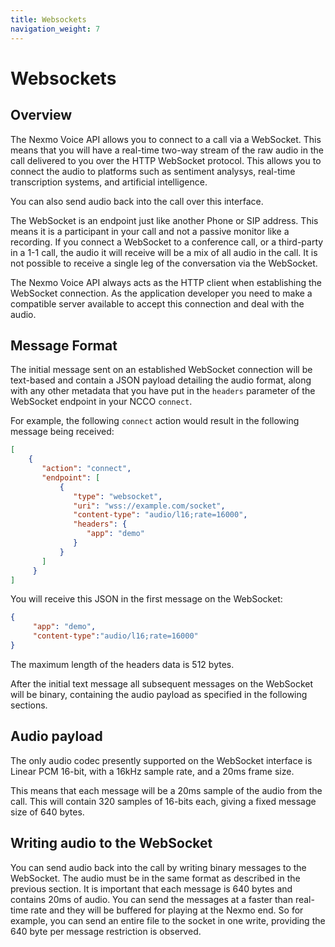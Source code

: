 ```yaml
---
title: Websockets
navigation_weight: 7
---
```


# Websockets

## Overview

The Nexmo Voice API allows you to connect to a call via a WebSocket.
This means that you will have a real-time two-way stream of the raw
audio in the call delivered to you over the HTTP WebSocket protocol.
This allows you to connect the audio to platforms such as sentiment
analysys, real-time transcription systems, and artificial intelligence.

You can also send audio back into the call over this interface.

The WebSocket is an endpoint just like another Phone or SIP address. This means 
it is a participant in your call and not a passive monitor like
a recording. If you connect a WebSocket to a conference call, or a third-party in a 1-1 call, the audio it will receive will be a
mix of all audio in the call. It is not possible to receive a single
leg of the conversation via the WebSocket.

The Nexmo Voice API always acts as the HTTP client when establishing
the WebSocket connection. As the application developer you need to
make a compatible server available to accept this connection and deal
with the audio.

## Message Format

The initial message sent on an established WebSocket connection will
be text-based and contain a JSON payload detailing the audio format,
along with any other metadata that you have put in the `headers`
parameter of the WebSocket endpoint in your NCCO `connect`.

For example, the following `connect` action would result in the
following message being received:

``` json
[
    {
       "action": "connect",
       "endpoint": [
           {
              "type": "websocket",
              "uri": "wss://example.com/socket",
              "content-type": "audio/l16;rate=16000", 
              "headers": {
                 "app": "demo"
              }
           }
       ]
     }
]
```

You will receive this JSON in the first message on the WebSocket:

``` json
{
     "app": "demo",
     "content-type":"audio/l16;rate=16000"
}
```

The maximum length of the headers data is 512 bytes.

After the initial text message all subsequent messages on the
WebSocket will be binary, containing the audio payload as specified in
the following sections.

## Audio payload

The only audio codec presently supported on the WebSocket interface is
Linear PCM 16-bit, with a 16kHz sample rate, and a 20ms frame size.

This means that each message will be a 20ms sample of the audio from
the call. This will contain 320 samples of 16-bits each, giving a
fixed message size of 640 bytes.

## Writing audio to the WebSocket

You can send audio back into the call by writing binary messages to
the WebSocket. The audio must be in the same format as described in
the previous section. It is important that each message is 640 bytes
and contains 20ms of audio. You can send the messages at a faster than
real-time rate and they will be buffered for playing at the Nexmo
end. So for example, you can send an entire file to the socket in one
write, providing the 640 byte per message restriction is observed.
